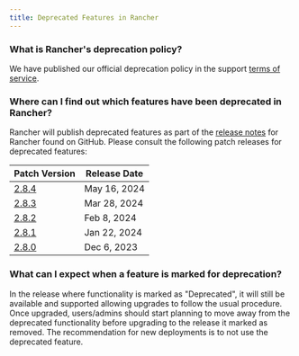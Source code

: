 ```yaml
---
title: Deprecated Features in Rancher
---
```


<head>
  <link rel="canonical" href="https://ranchermanager.docs.rancher.com/faq/deprecated-features"/>
</head>

### What is Rancher's deprecation policy?

We have published our official deprecation policy in the support [terms of service](https://rancher.com/support-maintenance-terms).

### Where can I find out which features have been deprecated in Rancher?

Rancher will publish deprecated features as part of the [release notes](https://github.com/rancher/rancher/releases) for Rancher found on GitHub. Please consult the following patch releases for deprecated features:

| Patch Version |  Release Date |
|---------------|---------------|
| [2.8.4](https://github.com/rancher/rancher/releases/tag/v2.8.4) | May 16, 2024 |
| [2.8.3](https://github.com/rancher/rancher/releases/tag/v2.8.3) | Mar 28, 2024 |
| [2.8.2](https://github.com/rancher/rancher/releases/tag/v2.8.2) | Feb 8, 2024 |
| [2.8.1](https://github.com/rancher/rancher/releases/tag/v2.8.1) | Jan 22, 2024 |
| [2.8.0](https://github.com/rancher/rancher/releases/tag/v2.8.0) | Dec 6, 2023 |

### What can I expect when a feature is marked for deprecation?

In the release where functionality is marked as "Deprecated", it will still be available and supported allowing upgrades to follow the usual procedure. Once upgraded, users/admins should start planning to move away from the deprecated functionality before upgrading to the release it marked as removed. The recommendation for new deployments is to not use the deprecated feature.